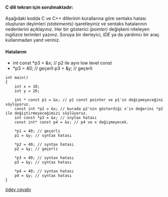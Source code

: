 #### C dili tekrarı için sorulmaktadır:</br>
Aşağıdaki kodda C ve C++ dillerinin kurallarına göre sentaks hatası oluşturan deyimleri *(statements)* işaretleyiniz ve sentaks hatalarının nedenlerini açıklayınız. Her bir gösterici *(pointer)* değişkeni niteleyen ingilizce terimleri yazınız. Soruya bir derleyici, *IDE* ya da yardımcı bir araç kullanmadan yanıt veriniz.

#### Hatalarım
+ int const *p3 = &x; // p2 ile aynı low level const
+ 	*p3 = 40; // geçerli 
	p3 = &y; //  geçerli



```
int main()
{
	int x = 10;
	int y = 20;
	
	int * const p1 = &x; // p1 const pointer ve p1'in değişmeyeceğini söylüyoruz.
	const int *p2 = &x; // burada p2'nin gösterdiği x'in değerini *p2 ile değiştirmeyeceğimizi söylüyoruz.
	int const *p3 = &x; // snytax hatası
	const int* const p4 = &x; // p4 ve x değişmeyecek.

	*p1 = 40; // geçerli
	p1 = &y; // syntax hatası

	*p2 = 40; // syntax hatası
	p2 = &y; // geçerli

	*p3 = 40; // syntax hatası 
	p3 = &y; // syntax hatası
	
	*p4 = 40; // syntax hatası
	p4 = &y; // syntax hatası
}
```

[ödev cevabı](https://www.youtube.com/watch?v=LLP0CyEmkJ0)
